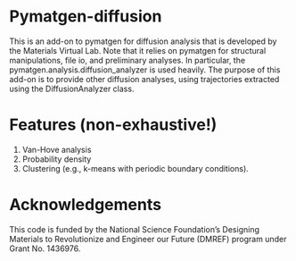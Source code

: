 # Pymatgen-diffusion

This is an add-on to pymatgen for diffusion analysis that is developed
by the Materials Virtual Lab. Note that it relies on pymatgen for structural 
manipulations, file io, and preliminary analyses. In particular, the 
pymatgen.analysis.diffusion_analyzer is used heavily. The purpose of this add-on
is to provide other diffusion analyses, using trajectories extracted using the
DiffusionAnalyzer class.

# Features (non-exhaustive!)

1. Van-Hove analysis
2. Probability density
3. Clustering (e.g., k-means with periodic boundary conditions).

# Acknowledgements

This code is funded by the National Science Foundation’s Designing Materials
to Revolutionize and Engineer our Future (DMREF) program under Grant No. 
1436976.
